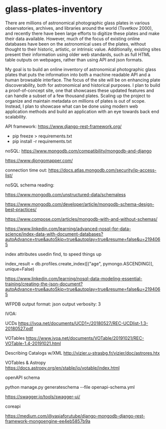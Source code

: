 # glass-plates-inventory

There are millions of astronomical photographic glass plates in various observatories, archives, and libraries around the world (Tsvetkov 2000), and recently there have been large efforts to digitize these plates and make their data available.  However, much of the focus of existing online databases have been on the astronomical uses of the plates, without thought to their historic, artistic, or intrinsic value.  Additionally, existing sites present their information using older web standards, such as full HTML table outputs on webpages, rather than using API and json formats.

My goal is to build an online inventory of astronomical photographic glass plates that puts the information into both a machine readable API and a human browsable interface.  The focus of the site will be on enhancing plate discoverability, both for astronomical and historical purposes.  I plan to build a proof-of-concept site, one that showcases these updated features and can handle a subset of a few thousand plates.  Scaling up the project to organize and maintain metadata on millions of plates is out of scope.  Instead, I plan to showcase what can be done using modern web application methods and build an application with an eye towards back end scalability.


API framework:
https://www.django-rest-framework.org/


* pip freeze > requirements.txt
* pip install -r requirements.txt


noSQL:
https://www.mongodb.com/compatibility/mongodb-and-django

https://www.djongomapper.com/

connection time out:
https://docs.atlas.mongodb.com/security/ip-access-list/



noSQL schema reading:

https://www.mongodb.com/unstructured-data/schemaless

https://www.mongodb.com/developer/article/mongodb-schema-design-best-practices/

https://www.compose.com/articles/mongodb-with-and-without-schemas/


https://www.linkedin.com/learning/advanced-nosql-for-data-science/index-data-with-document-databases?autoAdvance=true&autoSkip=true&autoplay=true&resume=false&u=2194065

index attributes usedin find, to speed things up

index_result = db.profiles.create_index([("age", pymongo.ASCENDING)], unique=False)

https://www.linkedin.com/learning/nosql-data-modeling-essential-training/creating-the-json-document?autoAdvance=true&autoSkip=true&autoplay=true&resume=false&u=2194065


WFPDB
output format: json
output verbosity: 3


IVOA:

UCDs
https://ivoa.net/documents/UCD1+/20180527/REC-UCDlist-1.3-20180527.pdf

VOTables
https://www.ivoa.net/documents/VOTable/20191021/REC-VOTable-1.4-20191021.html

Describing Catalogs w/XML
http://vizier.u-strasbg.fr/vizier/doc/astrores.htx

VOTables & Astropy
https://docs.astropy.org/en/stable/io/votable/index.html

openAPI schema

python manage.py generateschema --file openapi-schema.yml


https://swagger.io/tools/swagger-ui/

coreapi


https://medium.com/@vasjaforutube/django-mongodb-django-rest-framework-mongoengine-ee4eb5857b9a
